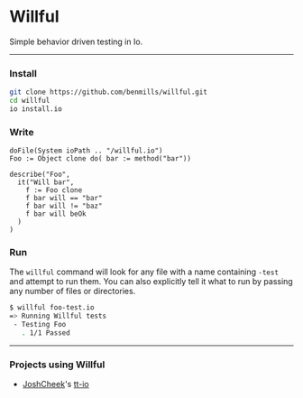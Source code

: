 Willful
============

Simple behavior driven testing in Io.

------------

### Install

```bash
git clone https://github.com/benmills/willful.git
cd willful
io install.io
```

### Write

```io
doFile(System ioPath .. "/willful.io")
Foo := Object clone do( bar := method("bar"))

describe("Foo",
  it("Will bar",
    f := Foo clone
    f bar will == "bar"
    f bar will != "baz"
    f bar will beOk
  )
)
```

### Run

The `willful` command will look for any file with a name containing `-test` and attempt to run them. You can also explicitly tell it what to run by passing any number of files or directories.

```bash
$ willful foo-test.io
=> Running Willful tests        
 - Testing Foo                  
   . 1/1 Passed                 
```

--------------------

### Projects using Willful

* [JoshCheek](https://github.com/JoshCheek/ttt-io)'s [tt-io](https://github.com/JoshCheek/ttt-io)